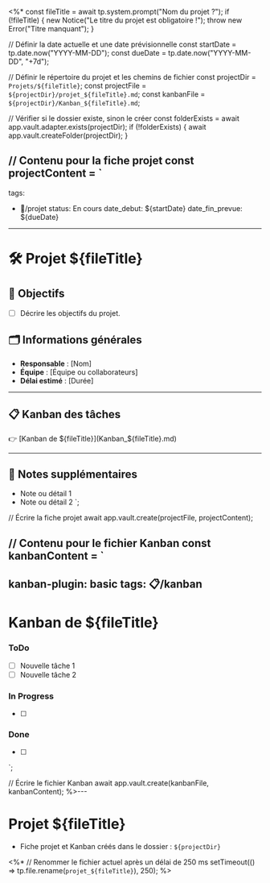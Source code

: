 <%*
const fileTitle = await tp.system.prompt("Nom du projet ?");
if (!fileTitle) {
    new Notice("Le titre du projet est obligatoire !");
    throw new Error("Titre manquant");
}

// Définir la date actuelle et une date prévisionnelle
const startDate = tp.date.now("YYYY-MM-DD");
const dueDate = tp.date.now("YYYY-MM-DD", "+7d");

// Définir le répertoire du projet et les chemins de fichier
const projectDir = `Projets/${fileTitle}`;
const projectFile = `${projectDir}/projet_${fileTitle}.md`;
const kanbanFile = `${projectDir}/Kanban_${fileTitle}.md`;

// Vérifier si le dossier existe, sinon le créer
const folderExists = await app.vault.adapter.exists(projectDir);
if (!folderExists) {
    await app.vault.createFolder(projectDir);
}

// Contenu pour la fiche projet
const projectContent = `
---
tags:
- 📁/projet
status: En cours
date_debut: ${startDate}
date_fin_prevue: ${dueDate}
---

# 🛠️ Projet ${fileTitle}

## 🎯 Objectifs

- [ ] Décrire les objectifs du projet.

## 🗂️ Informations générales

- **Responsable** : [Nom]
- **Équipe** : [Équipe ou collaborateurs]
- **Délai estimé** : [Durée]

---

## 📋 Kanban des tâches

👉 [Kanban de ${fileTitle}](Kanban_${fileTitle}.md)

---

## 📓 Notes supplémentaires

- Note ou détail 1
- Note ou détail 2
`;

// Écrire la fiche projet
await app.vault.create(projectFile, projectContent);

// Contenu pour le fichier Kanban
const kanbanContent = `
---
kanban-plugin: basic
tags: 📋/kanban
---

# Kanban de ${fileTitle}

### ToDo

- [ ] Nouvelle tâche 1
- [ ] Nouvelle tâche 2

### In Progress

- [ ]

### Done

- [ ]
`;

// Écrire le fichier Kanban
await app.vault.create(kanbanFile, kanbanContent);
%>---

# Projet ${fileTitle}

- Fiche projet et Kanban créés dans le dossier : `${projectDir}`

<%*
// Renommer le fichier actuel après un délai de 250 ms
setTimeout(() => tp.file.rename(`projet_${fileTitle}`), 250);
%>
